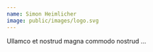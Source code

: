```yaml
---
name: Simon Heimlicher
image: public/images/logo.svg
---
```


Ullamco et nostrud magna commodo nostrud ...
